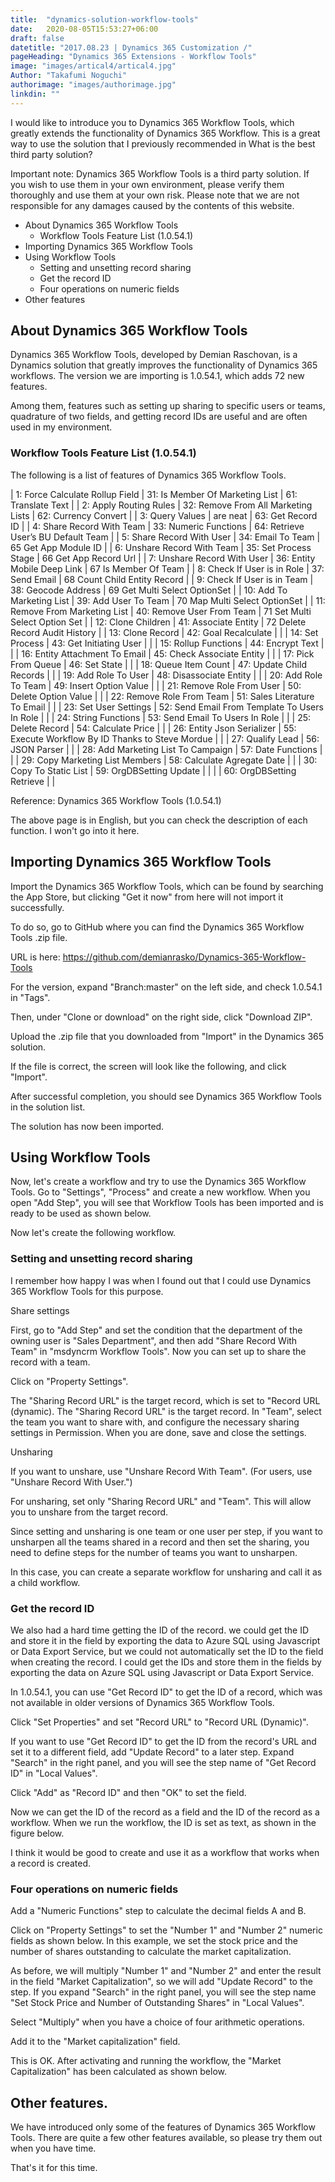 ```yaml
---
title:  "dynamics-solution-workflow-tools"
date:   2020-08-05T15:53:27+06:00
draft: false
datetitle: "2017.08.23 | Dynamics 365 Customization /"
pageHeading: "Dynamics 365 Extensions - Workflow Tools"
image: "images/artical4/artical4.jpg"
Author: "Takafumi Noguchi"
authorimage: "images/authorimage.jpg"
linkdin: ""
---
```

<!-- Intro  -->
I would like to introduce you to Dynamics 365 Workflow Tools, which greatly extends the functionality of Dynamics 365 Workflow. This is a great way to use the solution that I previously recommended in What is the best third party solution?

Important note: Dynamics 365 Workflow Tools is a third party solution. If you wish to use them in your own environment, please verify them thoroughly and use them at your own risk. Please note that we are not responsible for any damages caused by the contents of this website.

<!-- Table Of Content -->
* About Dynamics 365 Workflow Tools
  * Workflow Tools Feature List (1.0.54.1)
* Importing Dynamics 365 Workflow Tools
* Using Workflow Tools
  * Setting and unsetting record sharing
  * Get the record ID
  * Four operations on numeric fields
* Other features

## About Dynamics 365 Workflow Tools
Dynamics 365 Workflow Tools, developed by Demian Raschovan, is a Dynamics solution that greatly improves the functionality of Dynamics 365 workflows. The version we are importing is 1.0.54.1, which adds 72 new features.

Among them, features such as setting up sharing to specific users or teams, quadrature of two fields, and getting record IDs are useful and are often used in my environment.

### Workflow Tools Feature List (1.0.54.1)
The following is a list of features of Dynamics 365 Workflow Tools.

<!-- Table -->
| 1: Force Calculate Rollup Field      | 31: Is Member Of Marketing List | 61: Translate Text |
| 2: Apply Routing Rules      | 32: Remove From All Marketing Lists      | 62: Currency Convert |
| 3: Query Values | are neat      | 63: Get Record ID |
| 4: Share Record With Team | 33: Numeric Functions      | 64: Retrieve User’s BU Default Team |
| 5: Share Record With User | 34: Email To Team      | 65 Get App Module ID |
| 6: Unshare Record With Team | 35: Set Process Stage      | 66 Get App Record Url |
| 7: Unshare Record With User | 36: Entity Mobile Deep Link      | 67 Is Member Of Team  |
| 8: Check If User is in Role | 37: Send Email      | 68 Count Child Entity Record  |
| 9: Check If User is in Team | 38: Geocode Address      | 69 Get Multi Select OptionSet |
| 10: Add To Marketing List | 39: Add User To Team      | 70 Map Multi Select OptionSet |
| 11: Remove From Marketing List | 40: Remove User From Team      | 71 Set Multi Select Option Set |
| 12: Clone Children | 41: Associate Entity      | 72 Delete Record Audit History |
| 13: Clone Record | 42: Goal Recalculate      |  |
| 14: Set Process | 43: Get Initiating User      |  |
| 15: Rollup Functions | 44: Encrypt Text      |  |
| 16: Entity Attachment To Email | 45: Check Associate Entity      |  |
| 17: Pick From Queue | 46: Set State      |  |
| 18: Queue Item Count | 47: Update Child Records      |  |
| 19: Add Role To User | 48: Disassociate Entity      |  |
| 20: Add Role To Team | 49: Insert Option Value      |  |
| 21: Remove Role From User | 50: Delete Option Value      |  |
| 22: Remove Role From Team | 51: Sales Literature To Email      |  |
| 23: Set User Settings | 52: Send Email From Template To Users In Role      |  |
| 24: String Functions | 53: Send Email To Users In Role      |  |
| 25: Delete Record | 54: Calculate Price      |  |
| 26: Entity Json Serializer | 55: Execute Workflow By ID Thanks to Steve Mordue      |  |
| 27: Qualify Lead | 56: JSON Parser      |  |
| 28: Add Marketing List To Campaign | 57: Date Functions      |  |
| 29: Copy Marketing List Members | 58: Calculate Agregate Date      |  |
| 30: Copy To Static List | 59: OrgDBSetting Update      |  |
|  | 60: OrgDBSetting Retrieve      |  |

Reference: Dynamics 365 Workflow Tools (1.0.54.1)

The above page is in English, but you can check the description of each function. I won't go into it here.

## Importing Dynamics 365 Workflow Tools
Import the Dynamics 365 Workflow Tools, which can be found by searching the App Store, but clicking "Get it now" from here will not import it successfully.
<!-- Image= wftool01.png -->

To do so, go to GitHub where you can find the Dynamics 365 Workflow Tools .zip file.
<!-- Image= wftool02.png -->

URL is here: https://github.com/demianrasko/Dynamics-365-Workflow-Tools

For the version, expand "Branch:master" on the left side, and check 1.0.54.1 in "Tags".
<!-- Image= wftool03.png -->

Then, under "Clone or download" on the right side, click "Download ZIP".
<!-- Image= wftool04.png -->

Upload the .zip file that you downloaded from "Import" in the Dynamics 365 solution.
<!-- Image= wftool06.png -->

If the file is correct, the screen will look like the following, and click "Import".
<!-- Image= wftool07.png -->

After successful completion, you should see Dynamics 365 Workflow Tools in the solution list.
<!-- Image= wftool08.png -->

The solution has now been imported.

## Using Workflow Tools
Now, let's create a workflow and try to use the Dynamics 365 Workflow Tools. Go to "Settings", "Process" and create a new workflow. When you open "Add Step", you will see that Workflow Tools has been imported and is ready to be used as shown below.
<!-- Image= wftool09.png -->

Now let's create the following workflow.

### Setting and unsetting record sharing
I remember how happy I was when I found out that I could use Dynamics 365 Workflow Tools for this purpose.

Share settings

First, go to "Add Step" and set the condition that the department of the owning user is "Sales Department", and then add "Share Record With Team" in "msdyncrm Workflow Tools". Now you can set up to share the record with a team.
<!-- Image= wftool10.png -->

Click on "Property Settings".
<!-- Image= wftool11.png -->

The "Sharing Record URL" is the target record, which is set to "Record URL (dynamic). The "Sharing Record URL" is the target record. In "Team", select the team you want to share with, and configure the necessary sharing settings in Permission. When you are done, save and close the settings.
<!-- Image= wftool12.png -->

Unsharing

If you want to unshare, use "Unshare Record With Team". (For users, use "Unshare Record With User.")
<!-- Image= wftool13.png -->

For unsharing, set only "Sharing Record URL" and "Team". This will allow you to unshare from the target record.
<!-- Image= wftool05.png -->

Since setting and unsharing is one team or one user per step, if you want to unsharpen all the teams shared in a record and then set the sharing, you need to define steps for the number of teams you want to unsharpen.

In this case, you can create a separate workflow for unsharing and call it as a child workflow.

### Get the record ID
We also had a hard time getting the ID of the record. we could get the ID and store it in the field by exporting the data to Azure SQL using Javascript or Data Export Service, but we could not automatically set the ID to the field when creating the record. I could get the IDs and store them in the fields by exporting the data on Azure SQL using Javascript or Data Export Service.

In 1.0.54.1, you can use "Get Record ID" to get the ID of a record, which was not available in older versions of Dynamics 365 Workflow Tools.
<!-- Image= wftool14.png -->

Click "Set Properties" and set "Record URL" to "Record URL (Dynamic)".
<!-- Image= wftool15.png -->

If you want to use "Get Record ID" to get the ID from the record's URL and set it to a different field, add "Update Record" to a later step. Expand "Search" in the right panel, and you will see the step name of "Get Record ID" in "Local Values".
<!-- Image= wftool16.png -->

Click "Add" as "Record ID" and then "OK" to set the field.
<!-- Image= wftool17.png -->

Now we can get the ID of the record as a field and the ID of the record as a workflow. When we run the workflow, the ID is set as text, as shown in the figure below.
<!-- Image= wftool18.png -->

I think it would be good to create and use it as a workflow that works when a record is created.

### Four operations on numeric fields
Add a "Numeric Functions" step to calculate the decimal fields A and B.
<!-- Image= wftool19.png -->

Click on "Property Settings" to set the "Number 1" and "Number 2" numeric fields as shown below. In this example, we set the stock price and the number of shares outstanding to calculate the market capitalization.
<!-- Image= wftool20.png -->

As before, we will multiply "Number 1" and "Number 2" and enter the result in the field "Market Capitalization", so we will add "Update Record" to the step. If you expand "Search" in the right panel, you will see the step name "Set Stock Price and Number of Outstanding Shares" in "Local Values".
<!-- Image= wftool21.png -->

Select "Multiply" when you have a choice of four arithmetic operations.
<!-- Image= wftool22.png -->

Add it to the "Market capitalization" field.
<!-- Image= wftool23.png -->

This is OK. After activating and running the workflow, the "Market Capitalization" has been calculated as shown below.
<!-- Image= wftool24.png -->

## Other features.
We have introduced only some of the features of Dynamics 365 Workflow Tools. There are quite a few other features available, so please try them out when you have time.

That's it for this time.